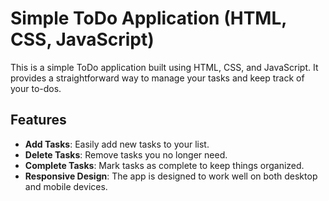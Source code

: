 # Simple ToDo Application (HTML, CSS, JavaScript)

This is a simple ToDo application built using HTML, CSS, and JavaScript. It provides a straightforward way to manage your tasks and keep track of your to-dos.

## Features

- **Add Tasks**: Easily add new tasks to your list.
- **Delete Tasks**: Remove tasks you no longer need.
- **Complete Tasks**: Mark tasks as complete to keep things organized.
- **Responsive Design**: The app is designed to work well on both desktop and mobile devices.
